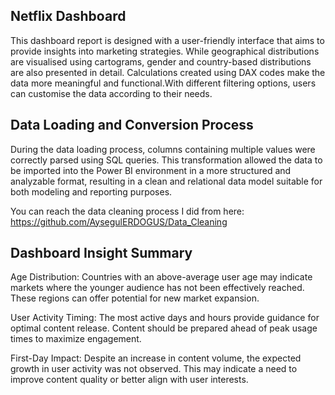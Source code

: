 ## Netflix Dashboard
This dashboard report is designed with a user-friendly interface that aims to provide insights into marketing strategies. 
While geographical distributions are visualised using cartograms, gender and country-based distributions are also presented in detail. 
Calculations created using DAX codes make the data more meaningful and functional.With different filtering options, users can customise the data according to their needs.

## Data Loading and Conversion Process
During the data loading process, columns containing multiple values were correctly parsed using SQL queries. This transformation allowed the data to be imported into the Power BI environment in a more structured and analyzable format, resulting in a clean and relational data model suitable for both modeling and reporting purposes.

You can reach the data cleaning process I did from here: https://github.com/AysegulERDOGUS/Data_Cleaning

## Dashboard Insight Summary

Age Distribution: Countries with an above-average user age may indicate markets where the younger audience has not been effectively reached. These regions can offer potential for new market expansion.

User Activity Timing: The most active days and hours provide guidance for optimal content release. Content should be prepared ahead of peak usage times to maximize engagement.

First-Day Impact: Despite an increase in content volume, the expected growth in user activity was not observed. This may indicate a need to improve content quality or better align with user interests.



